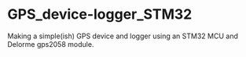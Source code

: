 GPS_device-logger_STM32
=======================

Making a simple(ish) GPS device and logger using an STM32 MCU and Delorme gps2058 module.
